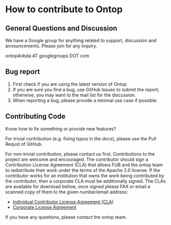 # How to contribute to Ontop

## General Questions and Discussion

We have a Google group for anything related to support, discussion and announcements. Please join for any inquiry.

 ontop4obda AT googlegroups DOT com

## Bug report 

1. First check if you are using the latest version of Ontop
2. If you are sure you find a bug, use GitHub Issues to submit the report; otherwise, you may want to the mail list for the discussion.
3. When reporting a bug, please provide a minimal use case if possible.


## Contributing Code

Know how to fix something or provide new features? 

For trivial contribution (e.g. fixing typos in the docs), please use the Pull Requst of GitHub.

For non-trivial contribution, please contact us first. Contributions to the project are welcome and encouraged. The
contributor should sign a Contribution License Agreement (CLA) that
allows FUB and the ontop team to redistribute their work under the
terms of the Apache 2.0 license. If the contributor works for an
institution that owns the work being contributed by the contributor,
then a corporate CLA must be additionally signed. The CLAs are
available for download bellow, once signed please FAX or email a
scanned copy of them to the given number/email address:


* [Individual Contributor License Agreement (CLA)](https://raw.github.com/ontop/ontop/master/documentation/ontop-cla-2013-11-04.txt)
* [Corporate License Agreement](https://raw.github.com/ontop/ontop/master/documentation/ontop-cla-corporate-2013-11-04.txt)

If you have any questions, please contact the ontop team.




